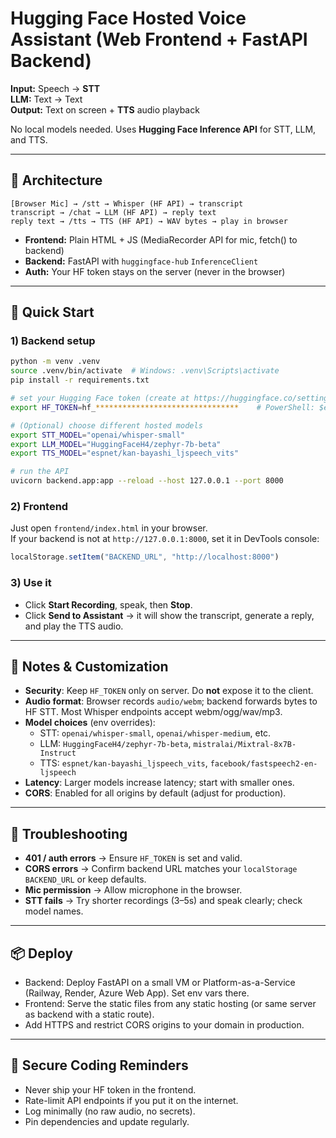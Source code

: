 # Hugging Face Hosted Voice Assistant (Web Frontend + FastAPI Backend)

**Input:** Speech → **STT**  
**LLM:** Text → Text  
**Output:** Text on screen + **TTS** audio playback

No local models needed. Uses **Hugging Face Inference API** for STT, LLM, and TTS.

---

## 🧱 Architecture

```
[Browser Mic] → /stt → Whisper (HF API) → transcript
transcript → /chat → LLM (HF API) → reply text
reply text → /tts → TTS (HF API) → WAV bytes → play in browser
```

- **Frontend:** Plain HTML + JS (MediaRecorder API for mic, fetch() to backend)
- **Backend:** FastAPI with `huggingface-hub` `InferenceClient`
- **Auth:** Your HF token stays on the server (never in the browser)

---

## 🚀 Quick Start

### 1) Backend setup
```bash
python -m venv .venv
source .venv/bin/activate  # Windows: .venv\Scripts\activate
pip install -r requirements.txt

# set your Hugging Face token (create at https://huggingface.co/settings/tokens)
export HF_TOKEN=hf_********************************    # PowerShell: $env:HF_TOKEN="hf_***"

# (Optional) choose different hosted models
export STT_MODEL="openai/whisper-small"
export LLM_MODEL="HuggingFaceH4/zephyr-7b-beta"
export TTS_MODEL="espnet/kan-bayashi_ljspeech_vits"

# run the API
uvicorn backend.app:app --reload --host 127.0.0.1 --port 8000
```

### 2) Frontend
Just open `frontend/index.html` in your browser.  
If your backend is not at `http://127.0.0.1:8000`, set it in DevTools console:
```js
localStorage.setItem("BACKEND_URL", "http://localhost:8000")
```

### 3) Use it
- Click **Start Recording**, speak, then **Stop**.  
- Click **Send to Assistant** → it will show the transcript, generate a reply, and play the TTS audio.

---

## 🔧 Notes & Customization

- **Security**: Keep `HF_TOKEN` only on server. Do **not** expose it to the client.
- **Audio format**: Browser records `audio/webm`; backend forwards bytes to HF STT. Most Whisper endpoints accept webm/ogg/wav/mp3.
- **Model choices** (env overrides):
  - STT: `openai/whisper-small`, `openai/whisper-medium`, etc.
  - LLM: `HuggingFaceH4/zephyr-7b-beta`, `mistralai/Mixtral-8x7B-Instruct`
  - TTS: `espnet/kan-bayashi_ljspeech_vits`, `facebook/fastspeech2-en-ljspeech`
- **Latency**: Larger models increase latency; start with smaller ones.
- **CORS**: Enabled for all origins by default (adjust for production).

---

## 🧪 Troubleshooting

- **401 / auth errors** → Ensure `HF_TOKEN` is set and valid.
- **CORS errors** → Confirm backend URL matches your `localStorage BACKEND_URL` or keep defaults.
- **Mic permission** → Allow microphone in the browser.
- **STT fails** → Try shorter recordings (3–5s) and speak clearly; check model names.

---

## 📦 Deploy

- Backend: Deploy FastAPI on a small VM or Platform-as-a-Service (Railway, Render, Azure Web App). Set env vars there.
- Frontend: Serve the static files from any static hosting (or same server as backend with a static route).
- Add HTTPS and restrict CORS origins to your domain in production.

---

## 🔐 Secure Coding Reminders

- Never ship your HF token in the frontend.
- Rate-limit API endpoints if you put it on the internet.
- Log minimally (no raw audio, no secrets).
- Pin dependencies and update regularly.
